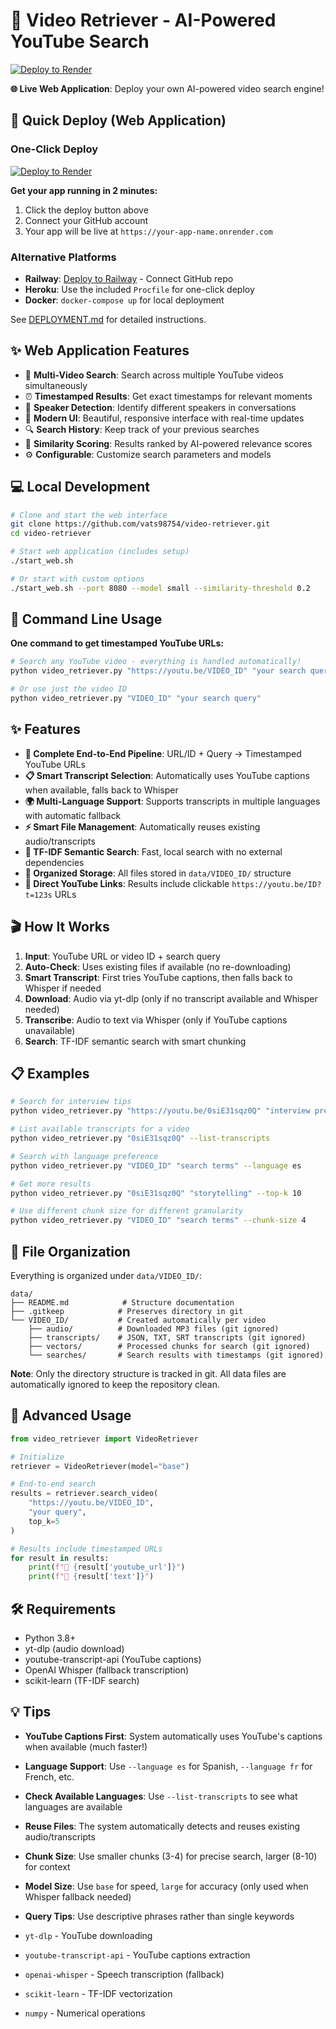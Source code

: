 # 🎥 Video Retriever - AI-Powered YouTube Search

[![Deploy to Render](https://render.com/images/deploy-to-render-button.svg)](https://render.com/deploy)

**🌐 Live Web Application**: Deploy your own AI-powered video search engine!

## 🚀 Quick Deploy (Web Application)

### One-Click Deploy

[![Deploy to Render](https://render.com/images/deploy-to-render-button.svg)](https://render.com/deploy?repo=https://github.com/vats98754/video-retriever)

**Get your app running in 2 minutes:**
1. Click the deploy button above
2. Connect your GitHub account  
3. Your app will be live at `https://your-app-name.onrender.com`

### Alternative Platforms
- **Railway**: [Deploy to Railway](https://railway.app) - Connect GitHub repo
- **Heroku**: Use the included `Procfile` for one-click deploy
- **Docker**: `docker-compose up` for local deployment

See [DEPLOYMENT.md](DEPLOYMENT.md) for detailed instructions.

## ✨ Web Application Features

- 🎥 **Multi-Video Search**: Search across multiple YouTube videos simultaneously
- ⏰ **Timestamped Results**: Get exact timestamps for relevant moments  
- 🎤 **Speaker Detection**: Identify different speakers in conversations
- 📱 **Modern UI**: Beautiful, responsive interface with real-time updates
- 🔍 **Search History**: Keep track of your previous searches
- 🎯 **Similarity Scoring**: Results ranked by AI-powered relevance scores
- ⚙️ **Configurable**: Customize search parameters and models

## 💻 Local Development

```bash
# Clone and start the web interface
git clone https://github.com/vats98754/video-retriever.git
cd video-retriever

# Start web application (includes setup)
./start_web.sh

# Or start with custom options
./start_web.sh --port 8080 --model small --similarity-threshold 0.2
```

## 📱 Command Line Usage

**One command to get timestamped YouTube URLs:**

```bash
# Search any YouTube video - everything is handled automatically!
python video_retriever.py "https://youtu.be/VIDEO_ID" "your search query"

# Or use just the video ID
python video_retriever.py "VIDEO_ID" "your search query"
```

## ✨ Features

- **🎯 Complete End-to-End Pipeline**: URL/ID + Query → Timestamped YouTube URLs
- **📋 Smart Transcript Selection**: Automatically uses YouTube captions when available, falls back to Whisper
- **🌍 Multi-Language Support**: Supports transcripts in multiple languages with automatic fallback
- **⚡ Smart File Management**: Automatically reuses existing audio/transcripts
- **🧠 TF-IDF Semantic Search**: Fast, local search with no external dependencies
- **📁 Organized Storage**: All files stored in `data/VIDEO_ID/` structure
- **🔗 Direct YouTube Links**: Results include clickable `https://youtu.be/ID?t=123s` URLs

## 🎬 How It Works

1. **Input**: YouTube URL or video ID + search query
2. **Auto-Check**: Uses existing files if available (no re-downloading)
3. **Smart Transcript**: First tries YouTube captions, then falls back to Whisper if needed
4. **Download**: Audio via yt-dlp (only if no transcript available and Whisper needed)
5. **Transcribe**: Audio to text via Whisper (only if YouTube captions unavailable)  
6. **Search**: TF-IDF semantic search with smart chunking
## 📋 Examples

```bash
# Search for interview tips
python video_retriever.py "https://youtu.be/0siE31sqz0Q" "interview preparation"

# List available transcripts for a video
python video_retriever.py "0siE31sqz0Q" --list-transcripts

# Search with language preference
python video_retriever.py "VIDEO_ID" "search terms" --language es

# Get more results
python video_retriever.py "0siE31sqz0Q" "storytelling" --top-k 10

# Use different chunk size for different granularity
python video_retriever.py "VIDEO_ID" "search terms" --chunk-size 4
```

## 📁 File Organization

Everything is organized under `data/VIDEO_ID/`:

```
data/
├── README.md            # Structure documentation
├── .gitkeep            # Preserves directory in git
└── VIDEO_ID/           # Created automatically per video
    ├── audio/          # Downloaded MP3 files (git ignored)
    ├── transcripts/    # JSON, TXT, SRT transcripts (git ignored)
    ├── vectors/        # Processed chunks for search (git ignored)
    └── searches/       # Search results with timestamps (git ignored)
```

**Note**: Only the directory structure is tracked in git. All data files are automatically ignored to keep the repository clean.

## 🔧 Advanced Usage

```python
from video_retriever import VideoRetriever

# Initialize
retriever = VideoRetriever(model="base")

# End-to-end search
results = retriever.search_video(
    "https://youtu.be/VIDEO_ID", 
    "your query", 
    top_k=5
)

# Results include timestamped URLs
for result in results:
    print(f"🔗 {result['youtube_url']}")
    print(f"📝 {result['text']}")
```

## 🛠️ Requirements

- Python 3.8+
- yt-dlp (audio download)
- youtube-transcript-api (YouTube captions)
- OpenAI Whisper (fallback transcription)
- scikit-learn (TF-IDF search)

## 💡 Tips

- **YouTube Captions First**: System automatically uses YouTube's captions when available (much faster!)
- **Language Support**: Use `--language es` for Spanish, `--language fr` for French, etc.
- **Check Available Languages**: Use `--list-transcripts` to see what languages are available
- **Reuse Files**: The system automatically detects and reuses existing audio/transcripts
- **Chunk Size**: Use smaller chunks (3-4) for precise search, larger (8-10) for context
- **Model Size**: Use `base` for speed, `large` for accuracy (only used when Whisper fallback needed)
- **Query Tips**: Use descriptive phrases rather than single keywords

- `yt-dlp` - YouTube downloading
- `youtube-transcript-api` - YouTube captions extraction
- `openai-whisper` - Speech transcription (fallback)
- `scikit-learn` - TF-IDF vectorization
- `numpy` - Numerical operations
